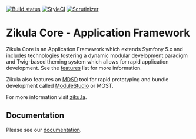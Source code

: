 [![Build status](https://github.com/zikula/core/workflows/Build%20and%20test/badge.svg)](https://github.com/zikula/core/actions?query=workflow%3A"Build+and+test")
[![StyleCI](https://styleci.io/repos/781544/shield?branch=main)](https://styleci.io/repos/781544)
[![Scrutinizer](https://scrutinizer-ci.com/g/zikula/core/badges/quality-score.png?b=main)](https://scrutinizer-ci.com/g/zikula/core/)

# Zikula Core - Application Framework

Zikula Core is an Application Framework which extends Symfony 5.x and includes technologies fostering a dynamic modular development paradigm and Twig-based theming system which allows for rapid application development. See the [features](https://docs.ziku.la/index.html#features-of-zikula) list for more information.

Zikula also features an [MDSD](https://en.wikipedia.org/wiki/Model-driven_engineering) tool for rapid prototyping and bundle development called [ModuleStudio](https://modulestudio.de/en/) or MOST.

For more information visit [ziku.la](https://ziku.la/).

## Documentation

Please see our [documentation](https://docs.ziku.la).
